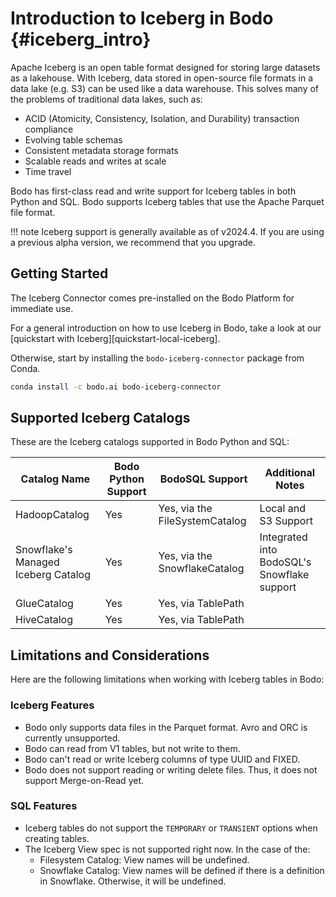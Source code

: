 Introduction to Iceberg in Bodo {#iceberg_intro}
=================

Apache Iceberg is an open table format designed for storing large datasets as a lakehouse.
With Iceberg, data stored in open-source file formats in a data lake (e.g. S3) can be used like a data warehouse.
This solves many of the problems of traditional data lakes, such as:

- ACID (Atomicity, Consistency, Isolation, and Durability) transaction compliance
- Evolving table schemas
- Consistent metadata storage formats
- Scalable reads and writes at scale
- Time travel

Bodo has first-class read and write support for Iceberg tables in both Python and SQL. Bodo supports Iceberg tables that use the Apache Parquet file format.

!!! note
      Iceberg support is generally available as of v2024.4. If you are using a previous alpha version, we recommend that you upgrade.

## Getting Started

The Iceberg Connector comes pre-installed on the Bodo Platform for immediate use.

For a general introduction on how to use Iceberg in Bodo, take a look at our [quickstart with Iceberg][quickstart-local-iceberg].

Otherwise, start by installing the `bodo-iceberg-connector` package from Conda.

```bash
conda install -c bodo.ai bodo-iceberg-connector
```

## Supported Iceberg Catalogs

These are the Iceberg catalogs supported in Bodo Python and SQL:

| Catalog Name | Bodo Python Support | BodoSQL Support | Additional Notes |
|--------------|---------------------|-----------------|------------------|
| HadoopCatalog | Yes | Yes, via the FileSystemCatalog | Local and S3 Support |
| Snowflake's Managed Iceberg Catalog | Yes | Yes, via the SnowflakeCatalog | Integrated into BodoSQL's Snowflake support |
| GlueCatalog | Yes | Yes, via TablePath |  |
| HiveCatalog | Yes | Yes, via TablePath |  |


## Limitations and Considerations

Here are the following limitations when working with Iceberg tables in Bodo:

### Iceberg Features

- Bodo only supports data files in the Parquet format. Avro and ORC is currently unsupported.
- Bodo can read from V1 tables, but not write to them.
- Bodo can't read or write Iceberg columns of type UUID and FIXED.
- Bodo does not support reading or writing delete files. Thus, it does not support Merge-on-Read yet.

### SQL Features

- Iceberg tables do not support the `TEMPORARY` or `TRANSIENT` options when creating tables.
- The Iceberg View spec is not supported right now. In the case of the:
    - Filesystem Catalog: View names will be undefined.
    - Snowflake Catalog: View names will be defined if there is a definition in Snowflake. Otherwise, it will be undefined.
